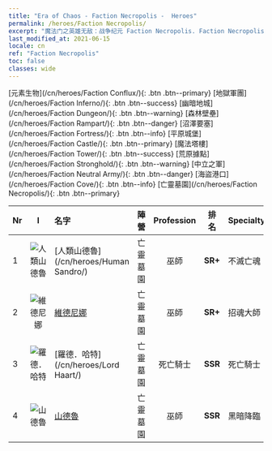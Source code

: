 ```yaml
---
title: "Era of Chaos - Faction Necropolis -  Heroes"
permalink: /heroes/Faction Necropolis/
excerpt: "魔法门之英雄无敌：战争纪元 Faction Necropolis. Faction Necropolis. List of Faction  in Era of Chaos"
last_modified_at: 2021-06-15
locale: cn
ref: "Faction Necropolis"
toc: false
classes: wide
---
```

 [元素生物](/cn/heroes/Faction Conflux/){: .btn .btn--primary} [地獄軍團](/cn/heroes/Faction Inferno/){: .btn .btn--success} [幽暗地城](/cn/heroes/Faction Dungeon/){: .btn .btn--warning} [森林壁壘](/cn/heroes/Faction Rampart/){: .btn .btn--danger} [沼澤要塞](/cn/heroes/Faction Fortress/){: .btn .btn--info} [平原城堡](/cn/heroes/Faction Castle/){: .btn .btn--primary} [魔法塔樓](/cn/heroes/Faction Tower/){: .btn .btn--success} [荒原據點](/cn/heroes/Faction Stronghold/){: .btn .btn--warning} [中立之軍](/cn/heroes/Faction Neutral Army/){: .btn .btn--danger} [海盜港口](/cn/heroes/Faction Cove/){: .btn .btn--info} [亡靈墓園](/cn/heroes/Faction Necropolis/){: .btn .btn--primary} 

  | Nr |  I |    名字    |  陣營  |  Profession   |  排名  |    Specialty     | User Rate  | 
  |:---|:--:|:-----------|:-------:|:-------------:|:------:|:-----------------|:----:|
  | 1 | ![人類山德魯](/images/h/h_HumanSandro.jpg) | [人類山德魯](/cn/heroes/Human Sandro/) | 亡靈墓園 | 巫師 | **SR+** |  不滅亡魂 | SR |
  | 2 | ![維德尼娜](/images/h/h_Vidomina.jpg) | [維德尼娜](/cn/heroes/Vidomina/) | 亡靈墓園 | 巫師 | **SR+** |  招魂大師 | R |
  | 3 | ![羅德．哈特](/images/h/h_LordHaart.jpg) | [羅德．哈特](/cn/heroes/Lord Haart/) | 亡靈墓園 | 死亡騎士 | **SSR** |  死亡騎士 | SR- |
  | 4 | ![山德魯](/images/h/h_Sandro.jpg) | [山德魯](/cn/heroes/Sandro/) | 亡靈墓園 | 巫師 | **SSR** |  黑暗降臨 | SSR |
